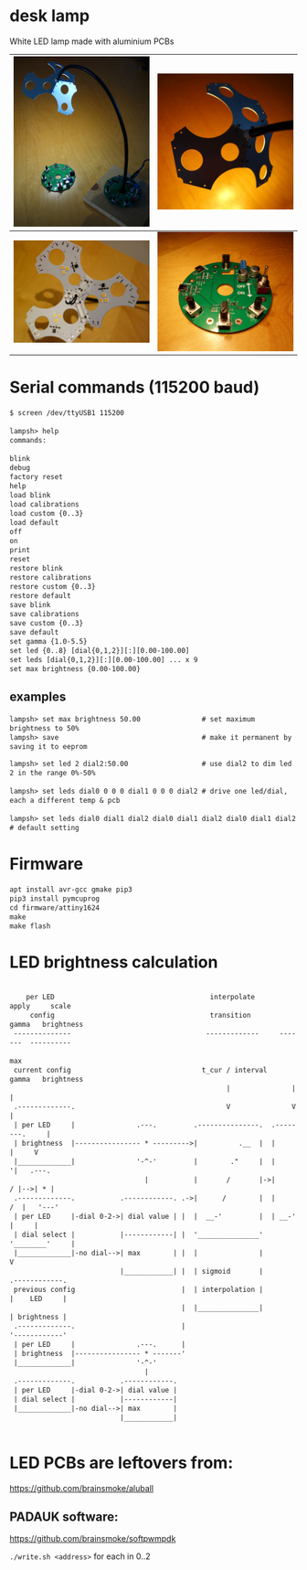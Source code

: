 # desk lamp

White LED lamp made with aluminium PCBs

| <img src="img/lamp0.jpg" width="512"> | <img src="img/lamp1.jpg" width="512"> |
|-|-|
| <img src="img/lamp2.jpg" width="512"> | <img src="img/lamp3.jpg" width="512"> |

# Serial commands (115200 baud)

```
$ screen /dev/ttyUSB1 115200

lampsh> help
commands:

blink
debug
factory reset
help
load blink
load calibrations
load custom {0..3}
load default
off
on
print
reset
restore blink
restore calibrations
restore custom {0..3}
restore default
save blink
save calibrations
save custom {0..3}
save default
set gamma {1.0-5.5}
set led {0..8} [dial{0,1,2}][:][0.00-100.00]
set leds [dial{0,1,2}][:][0.00-100.00] ... x 9
set max brightness {0.00-100.00}

```

## examples


```
lampsh> set max brightness 50.00               # set maximum brightness to 50%
lampsh> save                                   # make it permanent by saving it to eeprom
```

```
lampsh> set led 2 dial2:50.00                  # use dial2 to dim led 2 in the range 0%-50%

lampsh> set leds dial0 0 0 0 dial1 0 0 0 dial2 # drive one led/dial, each a different temp & pcb

lampsh> set leds dial0 dial1 dial2 dial0 dial1 dial2 dial0 dial1 dial2 # default setting
```

# Firmware

```
apt install avr-gcc gmake pip3
pip3 install pymcuprog
cd firmware/attiny1624
make
make flash

```

# LED brightness calculation

```

    per LED                                      interpolate       apply     scale
     config                                      transition        gamma   brightness
 --------------                                 -------------     -------  ----------
                                                                              max 
 current config                                t_cur / interval    gamma   brightness
                                                     |               |         |
 .-------------.                                     V               V         |
 | per LED     |               .---.         .---------------.  .--------.     |
 | brightness  |---------------- * --------->|          .__  |  |        |     V
 |_____________|               '-^-'         |        ."     |  |       '|   .---.
                                 |           |       /       |->|      / |-->| * |
 .-------------.           .------------. .->|      /        |  |     /  |   '---'
 | per LED     |-dial 0-2->| dial value | |  |  __-'         |  | __-'   |     |
 | dial select |           |------------| |  '_______________'  '________'     |
 |_____________|-no dial-->| max        | |  |               |                 V
                           |____________| |  | sigmoid       |          .------------.
 previous config                          |  | interpolation |          |    LED     |
                                          |  |_______________|          | brightness |
 .-------------.                          |                             '------------'
 | per LED     |               .---.      |
 | brightness  |---------------- * -------'
 |_____________|               '-^-'
                                 |
 .-------------.           .------------.
 | per LED     |-dial 0-2->| dial value |
 | dial select |           |------------|
 |_____________|-no dial-->| max        |
                           |____________|
                           
```

# LED PCBs are leftovers from:

https://github.com/brainsmoke/aluball

## PADAUK software:

https://github.com/brainsmoke/softpwmpdk

`./write.sh <address>` for each in 0..2

